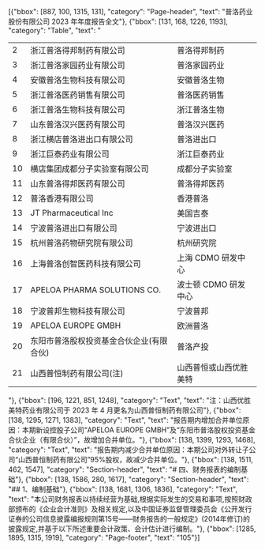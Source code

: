 [{"bbox": [887, 100, 1315, 131], "category": "Page-header", "text": "普洛药业股份有限公司 2023 年年度报告全文"}, {"bbox": [131, 168, 1226, 1193], "category": "Table", "text": "<table><tr><td>2</td><td>浙江普洛得邦制药有限公司</td><td>普洛得邦制药</td></tr><tr><td>3</td><td>浙江普洛家园药业有限公司</td><td>普洛家园药业</td></tr><tr><td>4</td><td>安徽普洛生物科技有限公司</td><td>安徽普洛生物</td></tr><tr><td>5</td><td>浙江普洛医药销售有限公司</td><td>普洛医药销售</td></tr><tr><td>6</td><td>浙江普洛生物科技有限公司</td><td>浙江普洛生物</td></tr><tr><td>7</td><td>山东普洛汉兴医药有限公司</td><td>普洛汉兴医药</td></tr><tr><td>8</td><td>浙江横店普洛进出口有限公司</td><td>普洛进出口</td></tr><tr><td>9</td><td>浙江巨泰药业有限公司</td><td>浙江巨泰药业</td></tr><tr><td>10</td><td>横店集团成都分子实验室有限公司</td><td>成都分子实验室</td></tr><tr><td>11</td><td>山东普洛得邦医药有限公司</td><td>普洛得邦医药</td></tr><tr><td>12</td><td>普洛香港有限公司</td><td>香港普洛</td></tr><tr><td>13</td><td>JT Pharmaceutical Inc</td><td>美国吉泰</td></tr><tr><td>14</td><td>宁波普洛进出口有限公司</td><td>宁波进出口</td></tr><tr><td>15</td><td>杭州普洛药物研究院有限公司</td><td>杭州研究院</td></tr><tr><td>16</td><td>上海普洛创智医药科技有限公司</td><td>上海 CDMO 研发中心</td></tr><tr><td>17</td><td>APELOA PHARMA SOLUTIONS CO.</td><td>波士顿 CDMO 研发中心</td></tr><tr><td>18</td><td>宁波普邦生物科技有限公司</td><td>宁波普邦</td></tr><tr><td>19</td><td>APELOA EUROPE GMBH</td><td>欧洲普洛</td></tr><tr><td>20</td><td>东阳市普洛股权投资基金合伙企业(有限合伙)</td><td>普洛产投</td></tr><tr><td>21</td><td>山西普恒制药有限公司(注)</td><td>山西普恒或山西优胜美特</td></tr></table>"}, {"bbox": [196, 1221, 851, 1248], "category": "Text", "text": "注：山西优胜美特药业有限公司于 2023 年 4 月更名为山西普恒制药有限公司"}, {"bbox": [138, 1295, 1271, 1383], "category": "Text", "text": "报告期内增加合并单位原因：本期新设控股子公司“APELOA EUROPE GMBH”及“东阳市普洛股权投资基金合伙企业（有限合伙）”，故增加合并单位。"}, {"bbox": [138, 1399, 1293, 1468], "category": "Text", "text": "报告期内减少合并单位原因：本期公司对外转让子公司“山西普恒制药有限公司”95%股权，故减少合并单位。"}, {"bbox": [138, 1511, 462, 1547], "category": "Section-header", "text": "# 四、财务报表的编制基础"}, {"bbox": [138, 1586, 280, 1617], "category": "Section-header", "text": "## 1、编制基础"}, {"bbox": [138, 1681, 1306, 1836], "category": "Text", "text": "本公司财务报表以持续经营为基础,根据实际发生的交易和事项,按照财政部颁布的《企业会计准则》及相关规定,以及中国证券监督管理委员会《公开发行证券的公司信息披露编报规则第15号——财务报告的一般规定》(2014年修订)的披露规定,并基于以下所述重要会计政策、会计估计进行编制。"}, {"bbox": [1285, 1895, 1315, 1919], "category": "Page-footer", "text": "105"}]